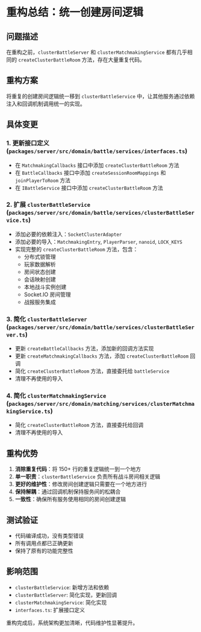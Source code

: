 # 重构总结：统一创建房间逻辑

## 问题描述

在重构之前，`clusterBattleServer` 和 `clusterMatchmakingService` 都有几乎相同的 `createClusterBattleRoom` 方法，存在大量重复代码。

## 重构方案

将重复的创建房间逻辑统一移到 `clusterBattleService` 中，让其他服务通过依赖注入和回调机制调用统一的实现。

## 具体变更

### 1. 更新接口定义 (`packages/server/src/domain/battle/services/interfaces.ts`)

- 在 `MatchmakingCallbacks` 接口中添加 `createClusterBattleRoom` 方法
- 在 `BattleCallbacks` 接口中添加 `createSessionRoomMappings` 和 `joinPlayerToRoom` 方法
- 在 `IBattleService` 接口中添加 `createClusterBattleRoom` 方法

### 2. 扩展 `clusterBattleService` (`packages/server/src/domain/battle/services/clusterBattleService.ts`)

- 添加必要的依赖注入：`SocketClusterAdapter`
- 添加必要的导入：`MatchmakingEntry`, `PlayerParser`, `nanoid`, `LOCK_KEYS`
- 实现完整的 `createClusterBattleRoom` 方法，包含：
  - 分布式锁管理
  - 玩家数据解析
  - 房间状态创建
  - 会话映射创建
  - 本地战斗实例创建
  - Socket.IO 房间管理
  - 战报服务集成

### 3. 简化 `clusterBattleServer` (`packages/server/src/domain/battle/services/clusterBattleServer.ts`)

- 更新 `createBattleCallbacks` 方法，添加新的回调方法实现
- 更新 `createMatchmakingCallbacks` 方法，添加 `createClusterBattleRoom` 回调
- 简化 `createClusterBattleRoom` 方法，直接委托给 `battleService`
- 清理不再使用的导入

### 4. 简化 `clusterMatchmakingService` (`packages/server/src/domain/matching/services/clusterMatchmakingService.ts`)

- 简化 `createClusterBattleRoom` 方法，直接委托给回调
- 清理不再使用的导入

## 重构优势

1. **消除重复代码**：将 150+ 行的重复逻辑统一到一个地方
2. **单一职责**：`clusterBattleService` 负责所有战斗房间相关逻辑
3. **更好的维护性**：修改房间创建逻辑只需要在一个地方进行
4. **保持解耦**：通过回调机制保持服务间的松耦合
5. **一致性**：确保所有服务使用相同的房间创建逻辑

## 测试验证

- 代码编译成功，没有类型错误
- 所有调用点都已正确更新
- 保持了原有的功能完整性

## 影响范围

- `clusterBattleService`: 新增方法和依赖
- `clusterBattleServer`: 简化实现，更新回调
- `clusterMatchmakingService`: 简化实现
- `interfaces.ts`: 扩展接口定义

重构完成后，系统架构更加清晰，代码维护性显著提升。
